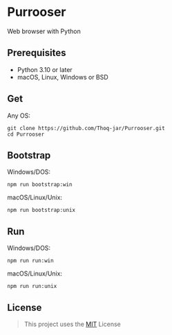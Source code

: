 # Purrooser

Web browser with Python

## Prerequisites

- Python 3.10 or later
- macOS, Linux, Windows or BSD

## Get

Any OS:

```
git clone https://github.com/Thoq-jar/Purrooser.git
cd Purrooser
```

## Bootstrap

Windows/DOS:

```
npm run bootstrap:win
```

macOS/Linux/Unix:

```
npm run bootstrap:unix
```

## Run

Windows/DOS:

```
npm run run:win
```

macOS/Linux/Unix:

```
npm run run:unix
```

## License

> This project uses the [MIT](LICENSE) License
